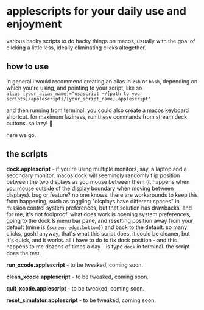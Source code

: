 # applescripts for your daily use and enjoyment

various hacky scripts to do hacky things on macos, usually with the goal of clicking a little less, ideally eliminating clicks altogether.

## how to use

in general i would recommend creating an alias in `zsh` or `bash`, depending on which you're using, and pointing to your script, like so<br>
`alias [your_alias_name]="osascript ~/[path to your scripts]/applescripts/[your_script_name].applescript"`

and then running from terminal. you could also create a macos keyboard shortcut. for maximum laziness, run these commands from stream deck buttons. so lazy! :robot:

here we go.

## the scripts

**dock.applescript** - if you're using multiple monitors, say, a laptop and a secondary monitor, macos dock will seemingly randomly flip position between the two displays as you mouse between them (it happens when you mouse outside of the display boundary when moving between displays). bug or feature? no one knows. there are workarounds to keep this from happening, such as toggling "displays have different spaces" in mission control system preferences, but that solution has drawbacks, and for me, it's not foolproof. what does work is opening system preferences, going to the dock & menu bar pane, and resetting position away from your default (mine is `{screen edge:bottom}`) and back to the default. so many clicks, gosh! anyway, that's what this script does. it could be cleaner, but it's quick, and it works. all i have to do to fix dock position - and this happens to me dozens of times a day - is type `dock` in terminal. the script does the rest.

**run_xcode.applescript** - to be tweaked, coming soon.

**clean_xcode.applescript** - to be tweaked, coming soon.

**quit_xcode.applescript** - to be tweaked, coming soon.

**reset_simulator.applescript** - to be tweaked, coming soon.
